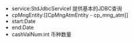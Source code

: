 - service:StdJdbcServiceI 提供基本的JDBC查询
- cpMngEntity:[[CpMngAtmEntity - cp_mng_atm]]
- start:Date
- end:Date
- cashValNum:int  币种数量